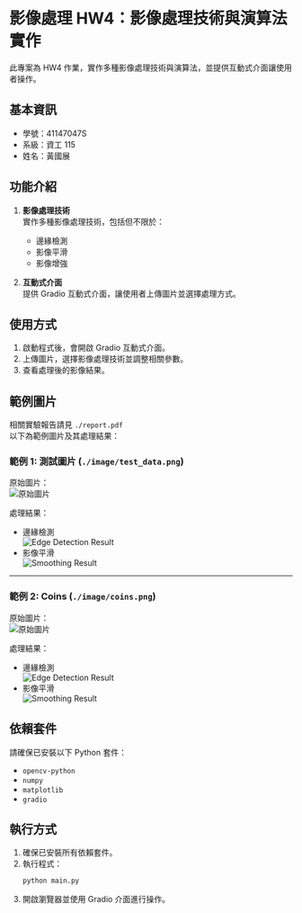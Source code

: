 # 影像處理 HW4：影像處理技術與演算法實作

此專案為 HW4 作業，實作多種影像處理技術與演算法，並提供互動式介面讓使用者操作。

## 基本資訊

- 學號：41147047S
- 系級：資工 115
- 姓名：黃國展

## 功能介紹

1. **影像處理技術**  
   實作多種影像處理技術，包括但不限於：
   - 邊緣檢測
   - 影像平滑
   - 影像增強

2. **互動式介面**  
   提供 Gradio 互動式介面，讓使用者上傳圖片並選擇處理方式。

## 使用方式

1. 啟動程式後，會開啟 Gradio 互動式介面。
2. 上傳圖片，選擇影像處理技術並調整相關參數。
3. 查看處理後的影像結果。

## 範例圖片

相關實驗報告請見 `./report.pdf`  
以下為範例圖片及其處理結果：

### 範例 1: 測試圖片 (`./image/test_data.png`)

原始圖片：  
![原始圖片](./image/test_data.png)

處理結果：  
- 邊緣檢測  
  ![Edge Detection Result](./image/edge_detection_result.webp)
- 影像平滑  
  ![Smoothing Result](./image/smoothing_result.webp)

---

### 範例 2: Coins (`./image/coins.png`)

原始圖片：  
![原始圖片](./image/coins.png)

處理結果：  
- 邊緣檢測  
  ![Edge Detection Result](./image/edge_detection_result_coins.webp)
- 影像平滑  
  ![Smoothing Result](./image/smoothing_result_coins.webp)

## 依賴套件

請確保已安裝以下 Python 套件：
- `opencv-python`
- `numpy`
- `matplotlib`
- `gradio`

## 執行方式

1. 確保已安裝所有依賴套件。
2. 執行程式：
   ```bash
   python main.py
   ```
3. 開啟瀏覽器並使用 Gradio 介面進行操作。
